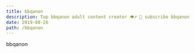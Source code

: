 ```yaml
---
title: bbqanon
description: Top bbqanon adult content creator 👁♐️ 👑 subscribe bbqanon to my porn site below IG bbqanon
date: 2019-08-26
path: /bbqanon
---
```


bbqanon
